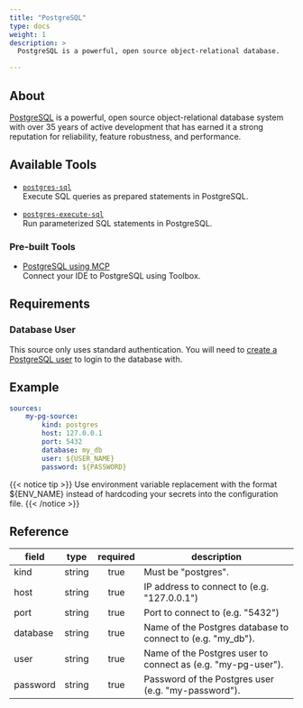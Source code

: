 ```yaml
---
title: "PostgreSQL"
type: docs
weight: 1
description: >
  PostgreSQL is a powerful, open source object-relational database.

---
```


## About

[PostgreSQL][pg-docs] is a powerful, open source object-relational database
system with over 35 years of active development that has earned it a strong
reputation for reliability, feature robustness, and performance.

[pg-docs]: https://www.postgresql.org/

## Available Tools

- [`postgres-sql`](../tools/postgres/postgres-sql.md)  
  Execute SQL queries as prepared statements in PostgreSQL.

- [`postgres-execute-sql`](../tools/postgres/postgres-execute-sql.md)  
  Run parameterized SQL statements in PostgreSQL.

### Pre-built Tools

- [PostgreSQL using MCP](https://googleapis.github.io/genai-toolbox/how-to/connect-ide/postgres_mcp/)  
Connect your IDE to PostgreSQL using Toolbox.

## Requirements

### Database User

This source only uses standard authentication. You will need to [create a
PostgreSQL user][pg-users] to login to the database with.

[pg-users]: https://www.postgresql.org/docs/current/sql-createuser.html

## Example

```yaml
sources:
    my-pg-source:
        kind: postgres
        host: 127.0.0.1
        port: 5432
        database: my_db
        user: ${USER_NAME}
        password: ${PASSWORD}
```

{{< notice tip >}}
Use environment variable replacement with the format ${ENV_NAME}
instead of hardcoding your secrets into the configuration file.
{{< /notice >}}

## Reference

| **field** | **type** | **required** | **description**                                                        |
|-----------|:--------:|:------------:|------------------------------------------------------------------------|
| kind      |  string  |     true     | Must be "postgres".                                                    |
| host      |  string  |     true     | IP address to connect to (e.g. "127.0.0.1")                            |
| port      |  string  |     true     | Port to connect to (e.g. "5432")                                       |
| database  |  string  |     true     | Name of the Postgres database to connect to (e.g. "my_db").            |
| user      |  string  |     true     | Name of the Postgres user to connect as (e.g. "my-pg-user").           |
| password  |  string  |     true     | Password of the Postgres user (e.g. "my-password").                    |
